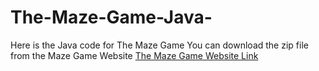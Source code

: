 # The-Maze-Game-Java-
Here is the Java code for The Maze Game
You can download the zip file from the Maze Game Website
[The Maze Game Website Link](https://the-maze-game-java.netlify.app/)

